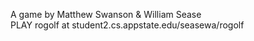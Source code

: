 A game by Matthew Swanson & William Sease<br>
PLAY rogolf at student2.cs.appstate.edu/seasewa/rogolf
